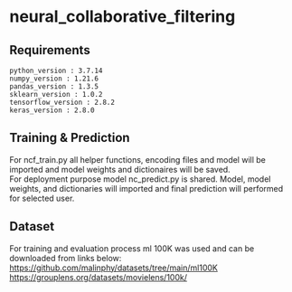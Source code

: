 # neural_collaborative_filtering
Requirements
-------
```
python_version : 3.7.14
numpy_version : 1.21.6
pandas_version : 1.3.5
sklearn_version : 1.0.2
tensorflow_version : 2.8.2
keras_version : 2.8.0
```
Training & Prediction
-------
For ncf_train.py all helper functions, encoding files and model will be imported and model weights and dictionaires will be saved.
<br>
For deployment purpose model nc_predict.py is shared. Model, model weights, and dictionaries will imported and final prediction will performed for selected user.

Dataset
-------
For training and evaluation process ml 100K was used and can be downloaded from links below:
<br>
https://github.com/malinphy/datasets/tree/main/ml100K
<br>
https://grouplens.org/datasets/movielens/100k/
